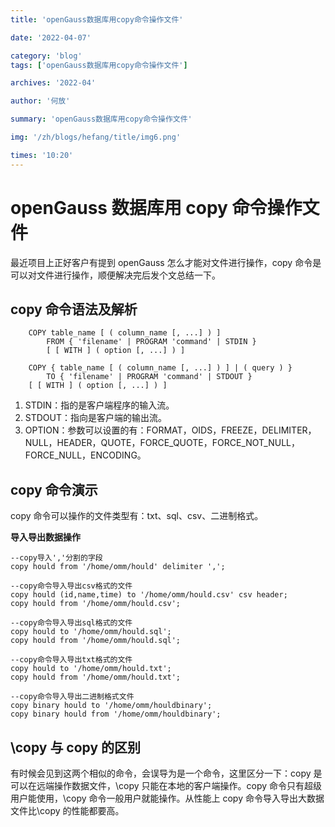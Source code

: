 ```yaml
---
title: 'openGauss数据库用copy命令操作文件'

date: '2022-04-07'

category: 'blog'
tags: ['openGauss数据库用copy命令操作文件']

archives: '2022-04'

author: '何放'

summary: 'openGauss数据库用copy命令操作文件'

img: '/zh/blogs/hefang/title/img6.png'

times: '10:20'
---
```


# openGauss 数据库用 copy 命令操作文件

最近项目上正好客户有提到 openGauss 怎么才能对文件进行操作，copy 命令是可以对文件进行操作，顺便解决完后发个文总结一下。

## copy 命令语法及解析

```
    COPY table_name [ ( column_name [, ...] ) ]
        FROM { 'filename' | PROGRAM 'command' | STDIN }
        [ [ WITH ] ( option [, ...] ) ]

    COPY { table_name [ ( column_name [, ...] ) ] | ( query ) }
        TO { 'filename' | PROGRAM 'command' | STDOUT }
    [ [ WITH ] ( option [, ...] ) ]
```

1. STDIN：指的是客户端程序的输入流。
2. STDOUT：指向是客户端的输出流。
3. OPTION：参数可以设置的有：FORMAT，OIDS，FREEZE，DELIMITER，NULL，HEADER，QUOTE，FORCE_QUOTE，FORCE_NOT_NULL，FORCE_NULL，ENCODING。

## copy 命令演示

copy 命令可以操作的文件类型有：txt、sql、csv、二进制格式。

**导入导出数据操作**

```
--copy导入','分割的字段
copy hould from '/home/omm/hould' delimiter ',';

--copy命令导入导出csv格式的文件
copy hould (id,name,time) to '/home/omm/hould.csv' csv header;
copy hould from '/home/omm/hould.csv';

--copy命令导入导出sql格式的文件
copy hould to '/home/omm/hould.sql';
copy hould from '/home/omm/hould.sql';

--copy命令导入导出txt格式的文件
copy hould to '/home/omm/hould.txt';
copy hould from '/home/omm/hould.txt';

--copy命令导入导出二进制格式文件
copy binary hould to '/home/omm/houldbinary';
copy binary hould from '/home/omm/houldbinary';
```

## \copy 与 copy 的区别

有时候会见到这两个相似的命令，会误导为是一个命令，这里区分一下：copy 是可以在远端操作数据文件，\copy 只能在本地的客户端操作。copy 命令只有超级用户能使用，\copy 命令一般用户就能操作。从性能上 copy 命令导入导出大数据文件比\copy 的性能都要高。
